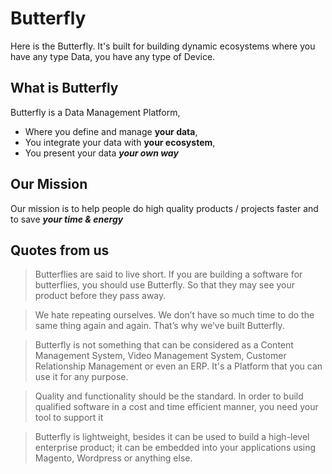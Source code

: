 # Butterfly

Here is the Butterfly. It's built for building dynamic ecosystems where you have any type Data, you have
 any type of Device. 

## What is Butterfly    

Butterfly is a Data Management Platform,
- Where you define and manage **your data**,
- You integrate your data with **your ecosystem**,
- You present your data ***your own way***

## Our Mission

Our mission is to help people do high quality products / projects faster and to save ***your time & energy*** 

## Quotes from us

> Butterflies are said to live short. If you are building a software for butterflies, you should use Butterfly. So that they may see your product before they pass away.

> We hate repeating ourselves. We don’t have so much time to do the same thing again and again. That’s why we’ve built Butterfly.

> Butterfly is not something that can be considered as a Content Management System, Video Management System, Customer Relationship Management or even an ERP. It's a Platform that you can use it for any purpose.

> Quality and functionality should be the standard. In order to build qualified software in a cost and time efficient manner, you need your tool to support it

> Butterfly is lightweight, besides it can be used to build a high-level enterprise product; it can be embedded into your applications using Magento, Wordpress or anything else.